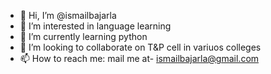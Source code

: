 - 👋 Hi, I’m @ismailbajarla
- 👀 I’m interested in language learning    
- 🌱 I’m currently learning python
- 💞️ I’m looking to collaborate on T&P cell in variuos colleges 
- 📫 How to reach me: mail me at- ismailbajarla@gmail.com


<!---
ismailbajarla/ismailbajarla is a ✨ special ✨ repository because its `README.md` (this file) appears on your GitHub profile.
You can click the Preview link to take a look at your changes.
--->
